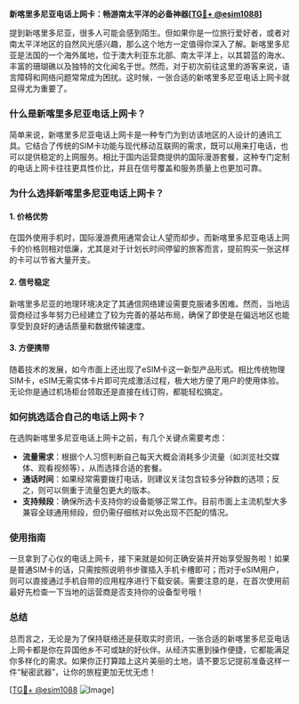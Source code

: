 **新喀里多尼亚电话上网卡：畅游南太平洋的必备神器[[TG💪+ @esim1088](https://t.me/s/esim1088)]**

提到新喀里多尼亚，很多人可能会感到陌生。但如果你是一位旅行爱好者，或者对南太平洋地区的自然风光感兴趣，那么这个地方一定值得你深入了解。新喀里多尼亚是法国的一个海外属地，位于澳大利亚东北部、南太平洋上，以其碧蓝的海水、丰富的珊瑚礁以及独特的文化闻名于世。然而，对于初次前往这里的游客来说，语言障碍和网络问题常常成为困扰。这时候，一张合适的新喀里多尼亚电话上网卡就显得尤为重要了。

### 什么是新喀里多尼亚电话上网卡？

简单来说，新喀里多尼亚电话上网卡是一种专门为到访该地区的人设计的通讯工具。它结合了传统的SIM卡功能与现代移动互联网的需求，既可以用来打电话，也可以提供稳定的上网服务。相比于国内运营商提供的国际漫游套餐，这种专门定制的电话上网卡往往更具性价比，并且在信号覆盖和服务质量上也更加可靠。

### 为什么选择新喀里多尼亚电话上网卡？

#### 1. **价格优势**
   在国外使用手机时，国际漫游费用通常会让人望而却步。而新喀里多尼亚电话上网卡的价格则相对低廉，尤其是对于计划长时间停留的旅客而言，提前购买一张这样的卡可以节省大量开支。

#### 2. **信号稳定**
   新喀里多尼亚的地理环境决定了其通信网络建设需要克服诸多困难。然而，当地运营商经过多年努力已经建立了较为完善的基站布局，确保了即使是在偏远地区也能享受到良好的通话质量和数据传输速度。

#### 3. **方便携带**
   随着技术的发展，如今市面上还出现了eSIM卡这一新型产品形式。相比传统物理SIM卡，eSIM无需实体卡片即可完成激活过程，极大地方便了用户的使用体验。无论你是通过机场柜台领取还是直接在线订购，都能轻松搞定。

### 如何挑选适合自己的电话上网卡？

在选购新喀里多尼亚电话上网卡之前，有几个关键点需要考虑：

- **流量需求**：根据个人习惯判断自己每天大概会消耗多少流量（如浏览社交媒体、观看视频等），从而选择合适的套餐。
- **通话时间**：如果经常需要拨打电话，则建议关注包含较多分钟数的选项；反之，则可以侧重于流量包更大的版本。
- **支持频段**：确保所选卡支持你的设备能够正常工作。目前市面上主流机型大多兼容全球通用频段，但仍需仔细核对以免出现不匹配的情况。

### 使用指南

一旦拿到了心仪的电话上网卡，接下来就是如何正确安装并开始享受服务啦！如果是普通SIM卡的话，只需按照说明书步骤插入手机卡槽即可；而对于eSIM用户，则可以直接通过手机自带的应用程序进行下载安装。需要注意的是，在首次使用前最好先检查一下当地的运营商是否支持你的设备型号哦！

### 总结

总而言之，无论是为了保持联络还是获取实时资讯，一张合适的新喀里多尼亚电话上网卡都是你在异国他乡不可或缺的好伙伴。从经济实惠到操作便捷，它都能满足你多样化的需求。如果你正打算踏上这片美丽的土地，请不要忘记提前准备这样一件“秘密武器”，让你的旅程更加无忧无虑！

[[TG💪+ @esim1088](https://t.me/s/esim1088) ![Image](https://i.postimg.cc/4NQfJmqS/Snipaste-2025-05-13-00-14-12.png)]